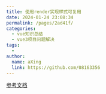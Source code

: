```yaml
---
title: 使用render实现样式可复用
date: 2024-01-24 23:08:34
permalink: /pages/2ad41f/
categories:
  - vue知识总结
  - vue3项目问题解决
tags:
  - 
author: 
  name: aXing
  link: https://github.com/08163356
---
```






[参考文档](https://jackchoumine.github.io/vue3/render%E5%87%BD%E6%95%B0.html#%E5%9F%BA%E6%9C%AC%E7%94%A8%E6%B3%95)<!-- more -->
